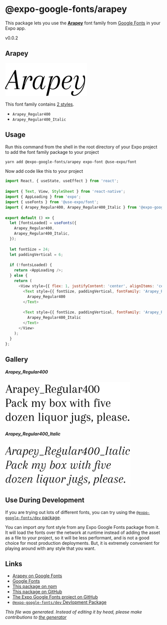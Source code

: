 # @expo-google-fonts/arapey

This package lets you use the [**Arapey**](https://fonts.google.com/specimen/Arapey) font family from [Google Fonts](https://fonts.google.com/) in your Expo app.

v0.0.2

## Arapey

![Arapey](./font-family.png)

This font family contains [2 styles](#gallery).

- `Arapey_Regular400`
- `Arapey_Regular400_Italic`

## Usage

Run this command from the shell in the root directory of your Expo project to add the font family package to your project
```sh
yarn add @expo-google-fonts/arapey expo-font @use-expo/font
```

Now add code like this to your project
```js
import React, { useState, useEffect } from 'react';

import { Text, View, StyleSheet } from 'react-native';
import { AppLoading } from 'expo';
import { useFonts } from '@use-expo/font';
import { Arapey_Regular400, Arapey_Regular400_Italic } from '@expo-google-fonts/arapey';

export default () => {
  let [fontsLoaded] = useFonts({
    Arapey_Regular400,
    Arapey_Regular400_Italic,
  });

  let fontSize = 24;
  let paddingVertical = 6;

  if (!fontsLoaded) {
    return <AppLoading />;
  } else {
    return (
      <View style={{ flex: 1, justifyContent: 'center', alignItems: 'center' }}>
        <Text style={{ fontSize, paddingVertical, fontFamily: 'Arapey_Regular400' }}>
          Arapey_Regular400
        </Text>

        <Text style={{ fontSize, paddingVertical, fontFamily: 'Arapey_Regular400_Italic' }}>
          Arapey_Regular400_Italic
        </Text>
      </View>
    );
  }
};

```

## Gallery

##### Arapey_Regular400
![Arapey_Regular400](./8d4786e233fac8fe0069ba6efaa828eb2fffef7b1d21a92a6d4f250ae9710415.ttf.png)

##### Arapey_Regular400_Italic
![Arapey_Regular400_Italic](./10f469eeecd1cca95a1881d5fbd920abff25911a343caf957f7b2a0e3d4de390.ttf.png)


## Use During Development

If you are trying out lots of different fonts, you can try using the [`@expo-google-fonts/dev` package](https://www.npmjs.com/package/@expo-google-fonts/dev).

You can import *any* font style from any Expo Google Fonts package from it. It will load the fonts
over the network at runtime instead of adding the asset as a file to your project, so it will be 
less performant, and is not a good choice for most production deployments. But, it is extremely convenient
for playing around with any style that you want.

## Links

- [Arapey on Google Fonts](https://fonts.google.com/specimen/Arapey)
- [Google Fonts](https://fonts.google.com/)
- [This package on npm](https://www.npmjs.com/package/@expo-google-fonts/arapey)
- [This package on GitHub](https://github.com/expo/google-fonts/tree/master/font-packages/arapey)
- [The Expo Google Fonts project on GitHub](https://github.com/expo/google-fonts)
- [`@expo-google-fonts/dev` Devlopment Package](https://github.com/expo/google-fonts/tree/master/font-packages/dev)


*This file was generated. Instead of editing it by head, please make contributions to [the generator](https://github.com/expo/google-fonts/tree/master/packages/generator)*
